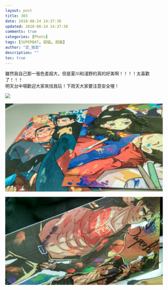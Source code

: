 ```yaml
---
layout: post
title: 303
date: 2018-08-24 14:37:38
updated: 2018-08-24 14:37:38
comments: true
categories: [Photo]
tags: [SUPERBAT, 超蝠, 超蝙]
author: "恋_独哲"
description: ""
toc: true
---
```


<p dir="ltr"  >雖然我自己那一張色差超大，但是夏川和淺野的真的好美啊！！！！太喜歡了！！！<br />明天台中場歡迎大家來找我玩！下雨天大家要注意安全喔！</p>

![](https://raw.githubusercontent.com/alicewish/maple50821/master/img_YW5MWVN1NEpoZFdXRDd0Z0R4Q1h2T01Qc3pKakxkY0ZkZEorL094ajNtMGIyaVQzTkgvSm13PT0.jpg)

![](https://raw.githubusercontent.com/alicewish/maple50821/master/img_YW5MWVN1NEpoZFdXRDd0Z0R4Q1h2TTJnV3JZeUtNQmpNTSt4bFNKeWJ1TEhnV3MrL20xNGxRPT0.jpg)

![](https://raw.githubusercontent.com/alicewish/maple50821/master/img_YW5MWVN1NEpoZFdXRDd0Z0R4Q1h2SmVEQzJ3R0xMU1ppOXM2RnlublFHRnpET2R3Y1ZxV1J3PT0.jpg)
